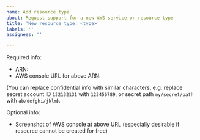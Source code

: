 ```yaml
---
name: Add resource type
about: Request support for a new AWS service or resource type
title: 'New resource type: <type>'
labels: ''
assignees: ''

---
```


Required info:

* ARN: 
* AWS console URL for above ARN: 

(You can replace confidential info with similar characters, e.g. replace secret account ID `132132131` with `123456789`, or secret path `my/secret/path` with `ab/defghi/jklm`).

Optional info:

* Screenshot of AWS console at above URL (especially desirable if resource cannot be created for free)

